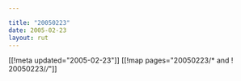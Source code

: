 ```yaml
---

title: "20050223"
date: 2005-02-23
layout: rut
---
```


[[!meta updated="2005-02-23"]]
[[!map pages="20050223/* and ! 20050223/*/*"]]
